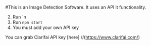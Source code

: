 #This is an Image Detection Software.
It uses an API it functionality.

2. Run `n
3. Run `npm start`
4. You must add your own API key 

You can grab Clarifai API key [here] 
//(https://www.clarifai.com/)
